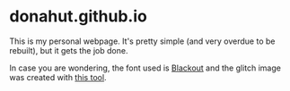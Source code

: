donahut.github.io
=================

This is my personal webpage. It's pretty simple (and very overdue to be rebuilt), but it gets the job done.

In case you are wondering, the font used is
[Blackout](http://www.fontsquirrel.com/fonts/Blackout) and the glitch
image was created with [this tool](http://snorpey.github.io/jpg-glitch/).
